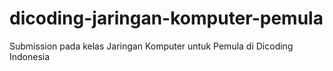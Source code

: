 # dicoding-jaringan-komputer-pemula
Submission pada kelas Jaringan Komputer untuk Pemula di Dicoding Indonesia
